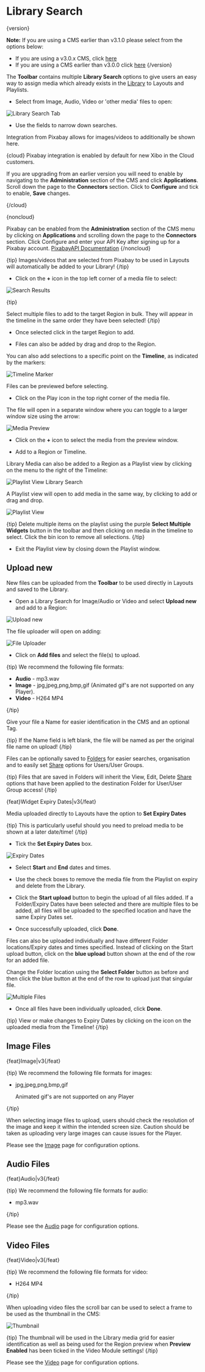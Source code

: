 <!--toc=layouts-->

# Library Search

{version}

**Note:** If you are using a CMS earlier than v3.1.0 please select from the options below:

- If you are using a v3.0.x CMS, click [here](layouts_library_search_3.html)
- If you are using a CMS earlier than v3.0.0 click [here](layouts_library_search_2.0)
  {/version}

The **Toolbar** contains multiple **Library Search** options to give users an easy way to assign media which already exists in the [Library](media_library.html) to Layouts and Playlists.

- Select from Image, Audio, Video or 'other media' files to open:


![Library Search Tab](img/v3.1_layouts_library_search.png)

- Use the fields to narrow down searches.


Integration from Pixabay allows for images/videos to additionally be shown here.

{cloud}
Pixabay integration is enabled by default for new Xibo in the Cloud customers.

If you are upgrading from an earlier version you will need to enable by navigating to the **Administration** section of the CMS and click **Applications**. Scroll down the page to the **Connectors** section. Click to **Configure** and tick to enable, **Save** changes.

{/cloud}

{noncloud}

Pixabay can be enabled from the **Administration** section of the CMS menu by clicking on **Applications** and scrolling down the page to the **Connectors** section. Click Configure and enter your API Key after signing up for a Pixabay account. [PixabayAPI Documentation](https://pixabay.com/api/docs/)
{/noncloud}

{tip}
Images/videos that are selected from Pixabay to be used in Layouts will automatically be added to your Library!
{/tip}

- Click on the **+** icon in the top left corner of a media file to select: 


![Search Results](img/v3.1_layouts_search_results.png)

{tip}

Select multiple files to add to the target Region in bulk. They will appear in the timeline in the same order they have been selected!
{/tip}

- Once selected click in the target Region to add.

- Files can also be added by drag and drop to the Region.

You can also add selections to a specific point on the **Timeline**, as indicated by the markers:

![Timeline Marker](img/v3.1_layouts_search_timeline_marker.png)

Files can be previewed before selecting. 

- Click on the Play icon in the top right corner of the media file. 

The file will open in a separate window where you can toggle to a larger window size using the arrow:

![Media Preview](img/v3.1_layouts_media_preview.png)

- Click on the **+** icon to select the media from the preview window.

- Add to a Region or Timeline.

Library Media can also be added to a Region as a Playlist view by clicking on the menu to the right of the Timeline:

![Playlist View Library Search](img/v3.1_layouts_playlist_timeline.png)

A Playlist view will open to add media in the same way, by clicking to add or drag and drop.

![Playlist View](img/v3.1_layouts_playlist_view.png)

{tip}
Delete multiple items on the playlist using the purple **Select Multiple Widgets** button in the toolbar and then clicking on media in the timeline to select. Click the bin icon to remove all selections.
{/tip}

- Exit the Playlist view by closing down the Playlist window.

## Upload new

New files can be uploaded from the **Toolbar** to be used directly in Layouts and saved to the Library.

- Open a Library Search for Image/Audio or Video and select **Upload new** and add to a Region:

![Upload new](img/v3.1_layouts_media_uploadnew.png)



The file uploader will open on adding:

![File Uploader](img/v3.1_layouts_media_uploader.png)

- Click on **Add files** and select the file(s) to upload.

{tip}
We recommend the following file formats:

- **Audio** - mp3.wav
- **Image** - jpg,jpeg,png,bmp,gif (Animated gif's are not supported on any Player).
- **Video** - H264 MP4

{/tip}

Give your file a Name for easier identification in the CMS and an optional Tag.

{tip}
If the Name field is left blank, the file will be named as per the original file name on upload!
{/tip}

Files can be optionally saved to [Folders](tour_folders.html) for easier searches, organisation and to easily set [Share](users_features_and_sharing.html) options for Users/User Groups.

{tip}
Files that are saved in Folders will inherit the View, Edit, Delete [Share](users_features_and_sharing.html) options that have been applied to the destination Folder for User/User Group access!
{/tip}

{feat}Widget Expiry Dates|v3{/feat}

Media uploaded directly to Layouts have the option to **Set Expiry Dates**

{tip}
This is particularly useful should you need to preload media to be shown at a later date/time!
{/tip}

- Tick the **Set Expiry Dates** box.

![Expiry Dates](img\v3_media_image_expiry_dates.png)

- Select **Start** and **End** dates and times.

- Use the check boxes to remove the media file from the Playlist on expiry and delete from the Library.


- Click the **Start upload** button to begin the upload of all files added. If a Folder/Expiry Dates have been selected and there are multiple files to be added, all files will be uploaded to the specified location and have the same Expiry Dates set.
- Once successfully uploaded, click **Done**.

Files can also be uploaded individually and have different Folder locations/Expiry dates and times specified.
Instead of clicking on the Start upload button, click on the **blue upload** button shown at the end of the row for an added file. 

Change the Folder location using the **Select Folder** button as before and then click the blue button at the end of the row to upload just that singular file.

![Multiple Files](img\v3_media_image_multiple_files.png)

- Once all files have been individually uploaded, click **Done**.

{tip}
View or make changes to Expiry Dates by clicking on the icon on the uploaded media from the Timeline!
{/tip}

## Image Files

{feat}Image|v3{/feat}

{tip}
We recommend the following file formats for images:

- jpg,jpeg,png,bmp,gif

  Animated gif's are not supported on any Player

{/tip}

When selecting image files to upload, users should check the resolution of the image and keep it within the intended screen size. Caution should be taken as uploading very large images can cause issues for the Player.

Please see the [Image](media_module_image.html) page for configuration options.

## Audio Files

{feat}Audio|v3{/feat}

{tip}
We recommend the following file formats for audio:

- mp3.wav

{/tip}

Please see the [Audio](media_module_audio.html) page for configuration options.

## Video Files

{feat}Video|v3{/feat}

{tip}
We recommend the following file formats for video:

-  H264 MP4

{/tip}

When uploading video files the scroll bar can be used to select a frame to be used as the thumbnail in the CMS:

![Thumbnail](img/v3_media_video_thumbnail.png)

{tip}
The thumbnail will be used in the Library media grid for easier identification as well as being used for the Region preview when **Preview Enabled** has been ticked in the Video Module settings!
{/tip}

Please see the [Video](media_module_video.html) page for configuration options.